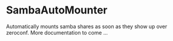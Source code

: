 # SambaAutoMounter
Automatically mounts samba shares as soon as they show up over zeroconf.
More documentation to come ...
